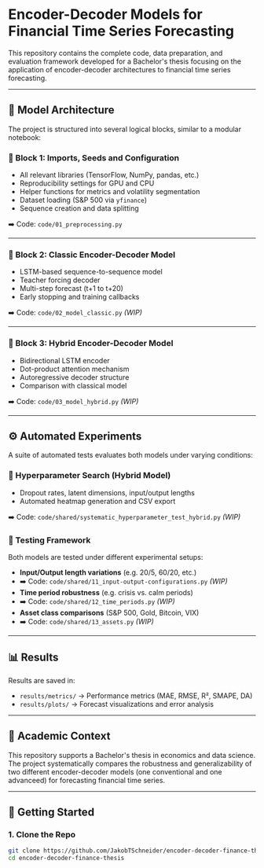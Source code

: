 # Encoder-Decoder Models for Financial Time Series Forecasting

This repository contains the complete code, data preparation, and evaluation framework developed for a Bachelor's thesis focusing on the application of encoder-decoder architectures to financial time series forecasting.

---

## 🧱 Model Architecture

The project is structured into several logical blocks, similar to a modular notebook:

### 🔹 Block 1: Imports, Seeds and Configuration
- All relevant libraries (TensorFlow, NumPy, pandas, etc.)
- Reproducibility settings for GPU and CPU
- Helper functions for metrics and volatility segmentation
- Dataset loading (S&P 500 via `yfinance`)
- Sequence creation and data splitting

➡️ Code: `code/01_preprocessing.py`

---

### 🔹 Block 2: Classic Encoder-Decoder Model
- LSTM-based sequence-to-sequence model
- Teacher forcing decoder
- Multi-step forecast (t+1 to t+20)
- Early stopping and training callbacks

➡️ Code: `code/02_model_classic.py` *(WIP)*

---

### 🔹 Block 3: Hybrid Encoder-Decoder Model
- Bidirectional LSTM encoder
- Dot-product attention mechanism
- Autoregressive decoder structure
- Comparison with classical model

➡️ Code: `code/03_model_hybrid.py` *(WIP)*

---

## ⚙️ Automated Experiments

A suite of automated tests evaluates both models under varying conditions:

### 🔬 Hyperparameter Search (Hybrid Model)
- Dropout rates, latent dimensions, input/output lengths
- Automated heatmap generation and CSV export

➡️ Code: `code/shared/systematic_hyperparameter_test_hybrid.py` *(WIP)*

### 🧪 Testing Framework
Both models are tested under different experimental setups:

- **Input/Output length variations** (e.g. 20/5, 60/20, etc.)
- ➡️ Code: `code/shared/11_input-output-configurations.py` *(WIP)*
- **Time period robustness** (e.g. crisis vs. calm periods)
- ➡️ Code: `code/shared/12_time_periods.py` *(WIP)*
- **Asset class comparisons** (S&P 500, Gold, Bitcoin, VIX)
- ➡️ Code: `code/shared/13_assets.py` *(WIP)*

---

## 📊 Results

Results are saved in:
- `results/metrics/` → Performance metrics (MAE, RMSE, R², SMAPE, DA)
- `results/plots/` → Forecast visualizations and error analysis

---

## 📘 Academic Context

This repository supports a Bachelor's thesis in economics and data science. The project systematically compares the robustness and generalizability of two different encoder-decoder models (one conventional and one advanceed) for forecasting financial time series.


---

## 🚀 Getting Started

### 1. Clone the Repo
```bash
git clone https://github.com/JakobTSchneider/encoder-decoder-finance-thesis.git
cd encoder-decoder-finance-thesis
